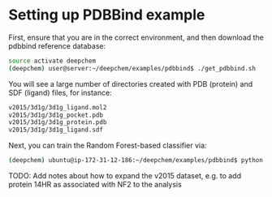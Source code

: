 # Setting up PDBBind example

First, ensure that you are in the correct environment, and then download the pdbbind reference database:
```bash
source activate deepchem
(deepchem) user@server:~/deepchem/examples/pdbbind$ ./get_pdbbind.sh
```

You will see a large number of directories created with PDB (protein) and SDF (ligand) files, for instance:
```bash
v2015/3d1g/3d1g_ligand.mol2
v2015/3d1g/3d1g_pocket.pdb
v2015/3d1g/3d1g_protein.pdb
v2015/3d1g/3d1g_ligand.sdf
```

Next, you can train the Random Forest-based classifier via:
```bash
(deepchem) ubuntu@ip-172-31-12-186:~/deepchem/examples/pdbbind$ python pdbbind_rf.py 
```

TODO: Add notes about how to expand the v2015 dataset, e.g. to add protein 14HR as associated with NF2 to the analysis
